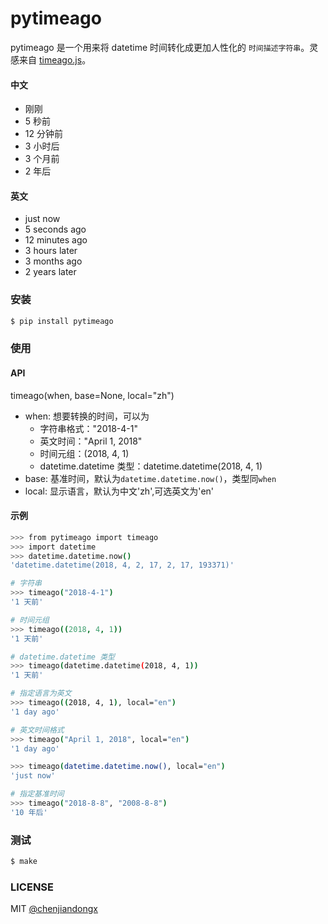 # pytimeago

pytimeago 是一个用来将 datetime 时间转化成更加人性化的 `时间描述字符串`。灵感来自 [timeago.js](https://github.com/hustcc/timeago.js)。

#### 中文
* 刚刚
* 5 秒前
* 12 分钟前
* 3 小时后
* 3 个月前
* 2 年后

#### 英文
* just now
* 5 seconds ago
* 12 minutes ago
* 3 hours later
* 3 months ago
* 2 years later


### 安装
``` bash
$ pip install pytimeago
```


### 使用

#### API
timeago(when, base=None, local="zh")
* when: 想要转换的时间，可以为
    * 字符串格式："2018-4-1"
    * 英文时间："April 1, 2018"
    * 时间元组：(2018, 4, 1)
    * datetime.datetime 类型：datetime.datetime(2018, 4, 1)
* base: 基准时间，默认为`datetime.datetime.now()`，类型同`when`
* local: 显示语言，默认为中文'zh',可选英文为'en'


#### 示例
``` bash
>>> from pytimeago import timeago
>>> import datetime
>>> datetime.datetime.now()
'datetime.datetime(2018, 4, 2, 17, 2, 17, 193371)'

# 字符串
>>> timeago("2018-4-1")
'1 天前'

# 时间元组
>>> timeago((2018, 4, 1))
'1 天前'

# datetime.datetime 类型
>>> timeago(datetime.datetime(2018, 4, 1))
'1 天前'

# 指定语言为英文
>>> timeago((2018, 4, 1), local="en")
'1 day ago'

# 英文时间格式
>>> timeago("April 1, 2018", local="en")
'1 day ago'

>>> timeago(datetime.datetime.now(), local="en")
'just now'

# 指定基准时间
>>> timeago("2018-8-8", "2008-8-8")
'10 年后'
```

### 测试
``` bash
$ make
```

### LICENSE
MIT [@chenjiandongx](https://github.com/chenjiandongx)
